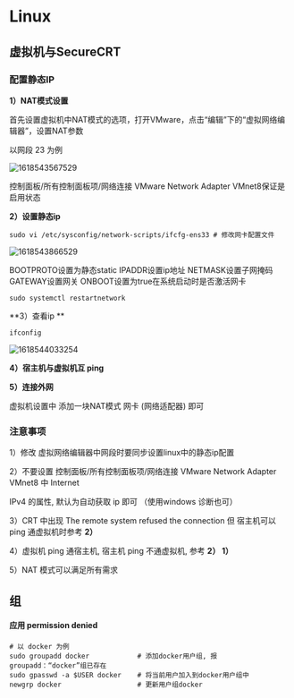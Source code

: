 # Linux

## 虚拟机与SecureCRT

### 配置静态IP

**1）NAT模式设置**

首先设置虚拟机中NAT模式的选项，打开VMware，点击“编辑”下的“虚拟网络编辑器”，设置NAT参数 

以网段 23 为例

![1618543567529](/images/ops/linux/1618543567529.png)

控制面板/所有控制面板项/网络连接 	VMware Network Adapter VMnet8保证是启用状态

**2）设置静态ip**

```shell
sudo vi /etc/sysconfig/network-scripts/ifcfg-ens33 # 修改网卡配置文件
```

![1618543866529](/images/ops/linux/1618543866529.png)

BOOTPROTO设置为静态static 
IPADDR设置ip地址 
NETMASK设置子网掩码 
GATEWAY设置网关 
ONBOOT设置为true在系统启动时是否激活网卡

```shell
sudo systemctl restartnetwork
```

**3）查看ip **

```
ifconfig
```

![1618544033254](/images/ops/linux/1618544033254.png)

**4）宿主机与虚拟机互 ping**



**5）连接外网**

虚拟机设置中 添加一块NAT模式 网卡 (网络适配器) 即可



### 注意事项

1）修改 虚拟网络编辑器中网段时要同步设置linux中的静态ip配置

2）不要设置 控制面板/所有控制面板项/网络连接  VMware Network Adapter VMnet8 中 Internet 

IPv4 的属性, 默认为自动获取 ip 即可 （使用windows 诊断也可）

3）CRT 中出现 The remote system refused the connection 但 宿主机可以 ping 通虚拟机时参考 **2）**

4）虚拟机 ping 通宿主机, 宿主机 ping 不通虚拟机, 参考 **2） 1）**

5）NAT 模式可以满足所有需求






## 组

####  应用 permission denied

```shell
# 以 docker 为例
sudo groupadd docker  			# 添加docker用户组, 报 groupadd：“docker”组已存在
sudo gpasswd -a $USER docker    # 将当前用户加入到docker用户组中
newgrp docker 					# 更新用户组docker
```

